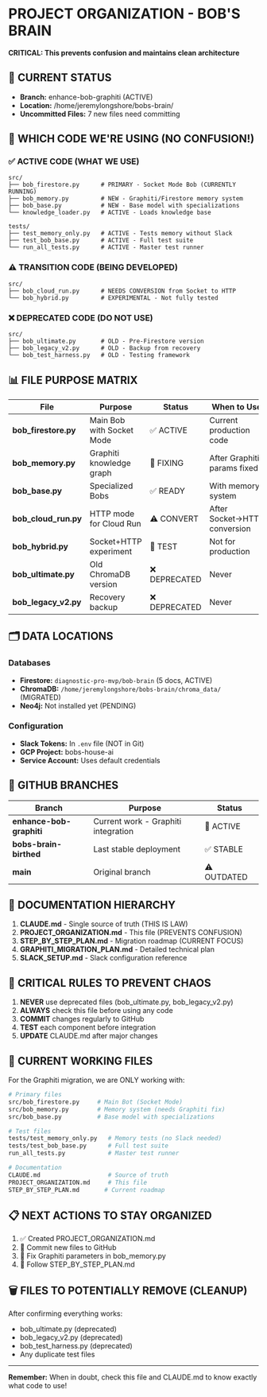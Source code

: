 # PROJECT ORGANIZATION - BOB'S BRAIN
**CRITICAL: This prevents confusion and maintains clean architecture**

## 📍 CURRENT STATUS
- **Branch:** enhance-bob-graphiti (ACTIVE)
- **Location:** /home/jeremylongshore/bobs-brain/
- **Uncommitted Files:** 7 new files need committing

## 🎯 WHICH CODE WE'RE USING (NO CONFUSION!)

### ✅ ACTIVE CODE (WHAT WE USE)
```
src/
├── bob_firestore.py      # PRIMARY - Socket Mode Bob (CURRENTLY RUNNING)
├── bob_memory.py         # NEW - Graphiti/Firestore memory system
├── bob_base.py           # NEW - Base model with specializations
└── knowledge_loader.py   # ACTIVE - Loads knowledge base

tests/
├── test_memory_only.py   # ACTIVE - Tests memory without Slack
├── test_bob_base.py      # ACTIVE - Full test suite
└── run_all_tests.py      # ACTIVE - Master test runner
```

### ⚠️ TRANSITION CODE (BEING DEVELOPED)
```
src/
├── bob_cloud_run.py      # NEEDS CONVERSION from Socket to HTTP
└── bob_hybrid.py         # EXPERIMENTAL - Not fully tested
```

### ❌ DEPRECATED CODE (DO NOT USE)
```
src/
├── bob_ultimate.py       # OLD - Pre-Firestore version
├── bob_legacy_v2.py      # OLD - Backup from recovery
└── bob_test_harness.py   # OLD - Testing framework
```

## 📊 FILE PURPOSE MATRIX

| File | Purpose | Status | When to Use |
|------|---------|--------|-------------|
| **bob_firestore.py** | Main Bob with Socket Mode | ✅ ACTIVE | Current production code |
| **bob_memory.py** | Graphiti knowledge graph | 🔧 FIXING | After Graphiti params fixed |
| **bob_base.py** | Specialized Bobs | ✅ READY | With memory system |
| **bob_cloud_run.py** | HTTP mode for Cloud Run | ⚠️ CONVERT | After Socket→HTTP conversion |
| **bob_hybrid.py** | Socket+HTTP experiment | 🧪 TEST | Not for production |
| **bob_ultimate.py** | Old ChromaDB version | ❌ DEPRECATED | Never |
| **bob_legacy_v2.py** | Recovery backup | ❌ DEPRECATED | Never |

## 🗂️ DATA LOCATIONS

### Databases
- **Firestore:** `diagnostic-pro-mvp/bob-brain` (5 docs, ACTIVE)
- **ChromaDB:** `/home/jeremylongshore/bobs-brain/chroma_data/` (MIGRATED)
- **Neo4j:** Not installed yet (PENDING)

### Configuration
- **Slack Tokens:** In `.env` file (NOT in Git)
- **GCP Project:** bobs-house-ai
- **Service Account:** Uses default credentials

## 🔄 GITHUB BRANCHES

| Branch | Purpose | Status |
|--------|---------|--------|
| **enhance-bob-graphiti** | Current work - Graphiti integration | 🔴 ACTIVE |
| **bobs-brain-birthed** | Last stable deployment | ✅ STABLE |
| **main** | Original branch | ⚠️ OUTDATED |

## 📝 DOCUMENTATION HIERARCHY

1. **CLAUDE.md** - Single source of truth (THIS IS LAW)
2. **PROJECT_ORGANIZATION.md** - This file (PREVENTS CONFUSION)
3. **STEP_BY_STEP_PLAN.md** - Migration roadmap (CURRENT FOCUS)
4. **GRAPHITI_MIGRATION_PLAN.md** - Detailed technical plan
5. **SLACK_SETUP.md** - Slack configuration reference

## 🚨 CRITICAL RULES TO PREVENT CHAOS

1. **NEVER** use deprecated files (bob_ultimate.py, bob_legacy_v2.py)
2. **ALWAYS** check this file before using any code
3. **COMMIT** changes regularly to GitHub
4. **TEST** each component before integration
5. **UPDATE** CLAUDE.md after major changes

## 🎯 CURRENT WORKING FILES

For the Graphiti migration, we are ONLY working with:

```bash
# Primary files
src/bob_firestore.py     # Main Bot (Socket Mode)
src/bob_memory.py        # Memory system (needs Graphiti fix)
src/bob_base.py          # Base model with specializations

# Test files
tests/test_memory_only.py   # Memory tests (no Slack needed)
tests/test_bob_base.py      # Full test suite
run_all_tests.py            # Master test runner

# Documentation
CLAUDE.md                   # Source of truth
PROJECT_ORGANIZATION.md     # This file
STEP_BY_STEP_PLAN.md       # Current roadmap
```

## 📋 NEXT ACTIONS TO STAY ORGANIZED

1. ✅ Created PROJECT_ORGANIZATION.md
2. 🔄 Commit new files to GitHub
3. 🔄 Fix Graphiti parameters in bob_memory.py
4. 🔄 Follow STEP_BY_STEP_PLAN.md

## 🗑️ FILES TO POTENTIALLY REMOVE (CLEANUP)

After confirming everything works:
- bob_ultimate.py (deprecated)
- bob_legacy_v2.py (deprecated)
- bob_test_harness.py (deprecated)
- Any duplicate test files

---

**Remember:** When in doubt, check this file and CLAUDE.md to know exactly what code to use!